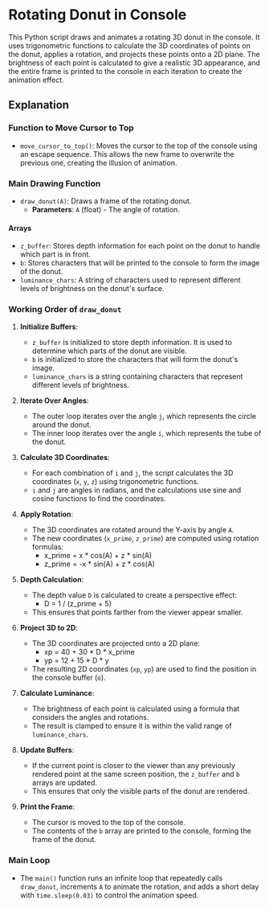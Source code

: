 # Rotating Donut in Console

This Python script draws and animates a rotating 3D donut in the console. It uses trigonometric functions to calculate the 3D coordinates of points on the donut, applies a rotation, and projects these points onto a 2D plane. The brightness of each point is calculated to give a realistic 3D appearance, and the entire frame is printed to the console in each iteration to create the animation effect.

## Explanation
### Function to Move Cursor to Top
- `move_cursor_to_top()`: Moves the cursor to the top of the console using an escape sequence. This allows the new frame to overwrite the previous one, creating the illusion of animation.

### Main Drawing Function
- `draw_donut(A)`: Draws a frame of the rotating donut.
  - **Parameters**: `A` (float) - The angle of rotation.

#### Arrays
- `z_buffer`: Stores depth information for each point on the donut to handle which part is in front.
- `b`: Stores characters that will be printed to the console to form the image of the donut.
- `luminance_chars`: A string of characters used to represent different levels of brightness on the donut's surface.

### Working Order of `draw_donut`

1. **Initialize Buffers**:
   - `z_buffer` is initialized to store depth information. It is used to determine which parts of the donut are visible.
   - `b` is initialized to store the characters that will form the donut's image.
   - `luminance_chars` is a string containing characters that represent different levels of brightness.

2. **Iterate Over Angles**:
   - The outer loop iterates over the angle `j`, which represents the circle around the donut.
   - The inner loop iterates over the angle `i`, which represents the tube of the donut.

3. **Calculate 3D Coordinates**:
   - For each combination of `i` and `j`, the script calculates the 3D coordinates (`x`, `y`, `z`) using trigonometric functions.
   - `i` and `j` are angles in radians, and the calculations use sine and cosine functions to find the coordinates.

4. **Apply Rotation**:
   - The 3D coordinates are rotated around the Y-axis by angle `A`.
   - The new coordinates (`x_prime`, `z_prime`) are computed using rotation formulas:
     - x_prime = x * cos(A) + z * sin(A)
     - z_prime = -x * sin(A) + z * cos(A)

5. **Depth Calculation**:
   - The depth value `D` is calculated to create a perspective effect:
     - D = 1 / (z_prime + 5)
   - This ensures that points farther from the viewer appear smaller.

6. **Project 3D to 2D**:
   - The 3D coordinates are projected onto a 2D plane:
     - xp = 40 + 30 * D * x_prime
     - yp = 12 + 15 * D * y
   - The resulting 2D coordinates (`xp`, `yp`) are used to find the position in the console buffer (`o`).

7. **Calculate Luminance**:
   - The brightness of each point is calculated using a formula that considers the angles and rotations.
   - The result is clamped to ensure it is within the valid range of `luminance_chars`.

8. **Update Buffers**:
   - If the current point is closer to the viewer than any previously rendered point at the same screen position, the `z_buffer` and `b` arrays are updated.
   - This ensures that only the visible parts of the donut are rendered.

9. **Print the Frame**:
   - The cursor is moved to the top of the console.
   - The contents of the `b` array are printed to the console, forming the frame of the donut.

### Main Loop
- The `main()` function runs an infinite loop that repeatedly calls `draw_donut`, increments `A` to animate the rotation, and adds a short delay with `time.sleep(0.03)` to control the animation speed.
